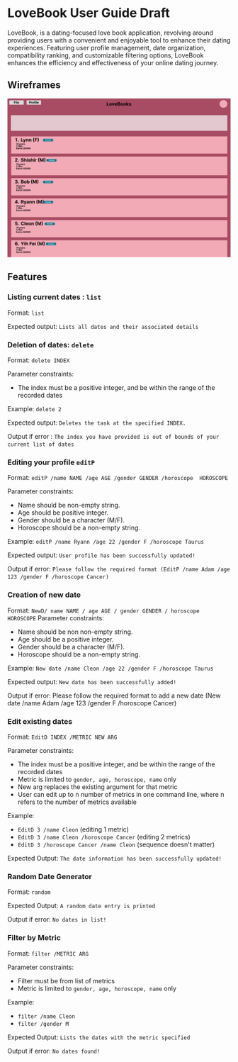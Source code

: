 # LoveBook User Guide Draft

LoveBook, is a dating-focused love book application, revolving around providing users with a convenient
and enjoyable tool to enhance their dating experiences. Featuring user profile management, date organization,
compatibility ranking, and customizable filtering options, LoveBook enhances the efficiency and effectiveness of your
online dating journey.

## Wireframes

![Figma](/docs/images/user-guide/Figma.png)

## Features

### Listing current dates : `list`

Format: `list`

Expected output: `Lists all dates and their associated details`

### Deletion of dates: `delete`

Format: `delete INDEX`

Parameter constraints:
- The index must be a positive integer, and be within the range of the recorded dates

Example: `delete 2`

Expected output: `Deletes the task at the specified INDEX.`

Output if error : `The index you have provided is out of bounds of your current list of dates`

### Editing your profile `editP`

Format: `editP /name NAME /age AGE /gender GENDER /horoscope  HOROSCOPE`

Parameter constraints:
- Name should be non-empty string.
- Age should be positive integer.
- Gender should be a character (M/F).
- Horoscope should be a non-empty string.

Example: `editP /name Ryann /age 22 /gender F /horoscope Taurus`

Expected output: `User profile has been successfully updated!`

Output if error: ```Please follow the required format (EditP /name Adam /age 123 /gender F /horoscope Cancer)```

### Creation of new date
Format: `NewD/ name NAME / age AGE / gender GENDER / horoscope HOROSCOPE`
Parameter constraints:
- Name should be non non-empty string.
- Age should be a positive integer.
- Gender should be a character (M/F).
- Horoscope should be a non-empty string.

Example:
`New date /name Cleon /age 22 /gender F /horoscope Taurus`

Expected output: `New date has been successfully added!`

Output if error:
Please follow the required format to add a new date (New date /name Adam /age 123 /gender F /horoscope Cancer)

### Edit existing dates
Format: `EditD INDEX /METRIC NEW ARG`

Parameter constraints:
- The index must be a positive integer, and be within the range of the recorded dates
- Metric is limited to `gender, age, horoscope, name` only
- New arg replaces the existing argument for that metric
- User can edit up to n number of metrics in one command line, where n refers to the number of metrics available

Example:
- `EditD 3 /name Cleon` (editing 1 metric)
- `EditD 3 /name Cleon /horoscope Cancer` (editing 2 metrics)
- `EditD 3 /horoscope Cancer /name Cleon` (sequence doesn't matter)

Expected Output: `The date information has been successfully updated!`

### Random Date Generator
Format: `random`

Expected Output: `A random date entry is printed`

Output if error: ```No dates in list!```

### Filter by Metric
Format: `filter /METRIC ARG`

Parameter constraints:
- Filter must be from list of metrics
- Metric is limited to `gender, age, horoscope, name` only

Example:
- `filter /name Cleon`
- `filter /gender M`

Expected Output: `Lists the dates with the metric specified`

Output if error: ```No dates found!```
